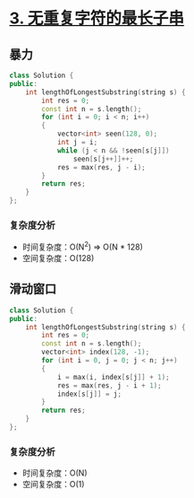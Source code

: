 # [3. 无重复字符的最长子串](https://leetcode-cn.com/problems/longest-substring-without-repeating-characters/)

## 暴力

```cpp
class Solution {
public:
    int lengthOfLongestSubstring(string s) {
        int res = 0;
        const int n = s.length();
        for (int i = 0; i < n; i++)
        {
            vector<int> seen(128, 0);
            int j = i;
            while (j < n && !seen[s[j]])
                seen[s[j++]]++;
            res = max(res, j - i);
        }
        return res;
    }
};
```

### 复杂度分析

- 时间复杂度：O(N<sup>2</sup>) => O(N * 128)
- 空间复杂度：O(128)



## 滑动窗口

```cpp
class Solution {
public:
    int lengthOfLongestSubstring(string s) {
        int res = 0;
        const int n = s.length();
        vector<int> index(128, -1);
        for (int i = 0, j = 0; j < n; j++)
        {
            i = max(i, index[s[j]] + 1);
            res = max(res, j - i + 1);
            index[s[j]] = j;
        }
        return res;
    }
};
```

### 复杂度分析

- 时间复杂度：O(N)
- 空间复杂度：O(1)